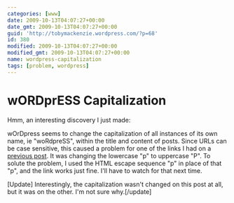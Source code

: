 ```yaml
---
categories: [www]
date: 2009-10-13T04:07:27+00:00
date_gmt: 2009-10-13T04:07:27+00:00
guid: 'http://tobymackenzie.wordpress.com/?p=68'
id: 380
modified: 2009-10-13T04:07:27+00:00
modified_gmt: 2009-10-13T04:07:27+00:00
name: wordpress-capitalization
tags: [problem, wordpress]
---
```


wORDprESS Capitalization
========================

Hmm, an interesting discovery I just made:

wOrDpress seems to change the capitalization of all instances of its own name, ie "woRdpreSS", within the title and content of posts.  Since URLs can be case sensitive, this caused a problem for one of the links I had on a [previous post](https://tobymackenzie.com/blog/2009/09/30/wordpress-as-cms/).  It was changing the lowercase "p" to uppercase "P".  To solute the problem, I used the HTML escape sequence "&#112;" in place of that "p", and the link works just fine.  I'll have to watch for that next time.

[Update] Interestingly, the capitalization wasn't changed on this post at all, but it was on the other.  I'm not sure why.[/update]
